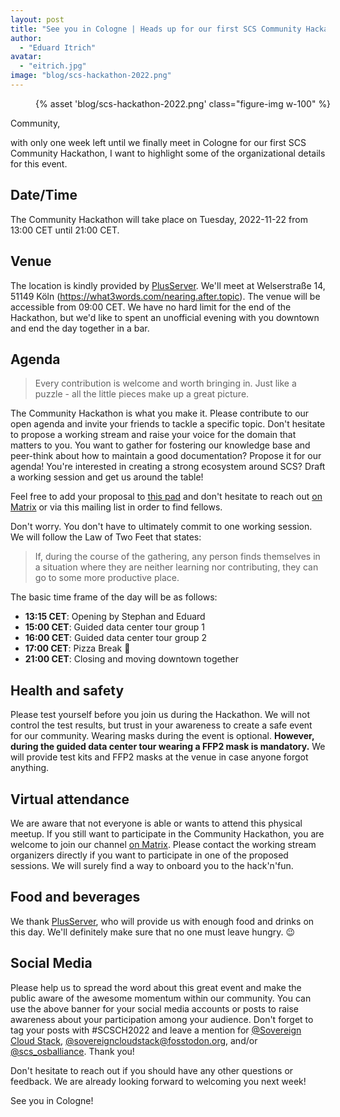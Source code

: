 ```yaml
---
layout: post
title: "See you in Cologne | Heads up for our first SCS Community Hackathon"
author:
  - "Eduard Itrich"
avatar:
  - "eitrich.jpg"
image: "blog/scs-hackathon-2022.png"
---
```


<figure class="figure mx-auto d-block" style="width:100%">
    {% asset 'blog/scs-hackathon-2022.png' class="figure-img w-100" %}
</figure>

Community,

with only one week left until we finally meet in Cologne for our first SCS Community Hackathon, I want to highlight some of the organizational details for this event.

## Date/Time

The Community Hackathon will take place on Tuesday, 2022-11-22 from 13:00 CET until 21:00 CET.

## Venue

The location is kindly provided by [PlusServer](https://www.plusserver.com/). We'll meet at Welserstraße 14, 51149 Köln (https://what3words.com/nearing.after.topic). The venue will be accessible from 09:00 CET. We have no hard limit for the end of the Hackathon, but we'd like to spent an unofficial evening with you downtown and end the day together in a bar.

## Agenda

> Every contribution is welcome and worth bringing in. Just like a puzzle - all the little pieces make up a great picture.

The Community Hackathon is what you make it. Please contribute to our open agenda and invite your friends to tackle a specific topic. Don't hesitate to propose a working stream and raise your voice for the domain that matters to you. You want to gather for fostering our knowledge base and peer-think about how to maintain a good documentation? Propose it for our agenda! You're interested in creating a strong ecosystem around SCS? Draft a working session and get us around the table!

Feel free to add your proposal to [this pad](https://input.osb-alliance.de/p/2022-11-scs-hackathon-ccaa) and don't hesitate to reach out [on Matrix](https://matrix.to/#/#scs-hackathons:matrix.org) or via this mailing list in order to find fellows.

Don't worry. You don't have to ultimately commit to one working session. We will follow the Law of Two Feet that states:

> If, during the course of the gathering, any person finds themselves in a situation where they are neither learning nor contributing, they can go to some more productive place.

The basic time frame of the day will be as follows:

* **13:15 CET**: Opening by Stephan and Eduard
* **15:00 CET**: Guided data center tour group 1
* **16:00 CET**: Guided data center tour group 2
* **17:00 CET**: Pizza Break 🍕
* **21:00 CET**: Closing and moving downtown together

## Health and safety

Please test yourself before you join us during the Hackathon. We will not control the test results, but trust in your awareness to create a safe event for our community. Wearing masks during the event is optional. **However, during the guided data center tour wearing a FFP2 mask is mandatory.** We will provide test kits and FFP2 masks at the venue in case anyone forgot anything.

## Virtual attendance

We are aware that not everyone is able or wants to attend this physical meetup. If you still want to participate in the Community Hackathon, you are welcome to join our channel [on Matrix](https://matrix.to/#/#scs-hackathons:matrix.org). Please contact the working stream organizers directly if you want to participate in one of the proposed sessions. We will surely find a way to onboard you to the hack'n'fun.

## Food and beverages

We thank [PlusServer](https://www.plusserver.com/), who will provide us with enough food and drinks on this day. We'll definitely make sure that no one must leave hungry. 😉

## Social Media

Please help us to spread the word about this great event and make the public aware of the awesome momentum within our community. You can use the above banner for your social media accounts or posts to raise awareness about  your participation among your audience. Don't forget to tag your posts with #SCSCH2022 and leave a mention for [@Sovereign Cloud Stack](https://www.linkedin.com/showcase/sovereigncloudstack), [@sovereigncloudstack@fosstodon.org](https://fosstodon.org/@sovereigncloudstack), and/or [@scs_osballiance](https://twitter.com/scs_osballiance). Thank you!


Don't hesitate to reach out if you should have any other questions or feedback. We are already looking forward to welcoming you next week!

See you in Cologne!
